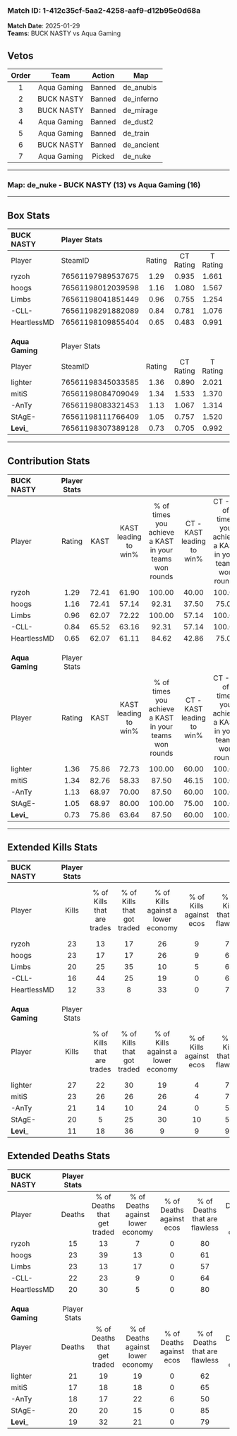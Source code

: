 ### Match ID: 1-412c35cf-5aa2-4258-aaf9-d12b95e0d68a  
**Match Date**: 2025-01-29  
**Teams**: BUCK NASTY vs Aqua Gaming  

## Vetos  

| Order | Team | Action | Map |
| :---: | :--: | :----: | --- |
| 1 | Aqua Gaming | Banned | de_anubis |
| 2 | BUCK NASTY | Banned | de_inferno |
| 3 | BUCK NASTY | Banned | de_mirage |
| 4 | Aqua Gaming | Banned | de_dust2 |
| 5 | Aqua Gaming | Banned | de_train |
| 6 | BUCK NASTY | Banned | de_ancient |
| 7 | Aqua Gaming | Picked | de_nuke |

---  

### **Map**: de_nuke - BUCK NASTY (13) vs Aqua Gaming (16)  
---  

## Box Stats  

| **BUCK NASTY**  | Player Stats      |        |           |          |       |      |       |         |        |      |     |
| :- | :- | :-: | :-: | :-: | :-: | :-: | :-: | :-: | :-: | :-: | :-: |
| Player          | SteamID           | Rating | CT Rating | T Rating | KAST  | ADR  | Kills | Assists | Deaths | K/D  | HS% |
| ryzoh           | 76561197989537675 |  1.29  |   0.935   |  1.661   | 72.41 | 86.9 |  23   |    4    |   15   | 1.53 | 43  |
| hoogs           | 76561198012039598 |  1.16  |   1.080   |  1.567   | 72.41 | 89.5 |  23   |    6    |   23   | 1.00 | 39  |
| Limbs           | 76561198041851449 |  0.96  |   0.755   |  1.254   | 62.07 | 81.1 |  20   |    3    |   23   | 0.87 | 70  |
| -CLL-           | 76561198291882089 |  0.84  |   0.781   |  1.076   | 65.52 | 63.7 |  16   |    7    |   22   | 0.73 | 37  |
| HeartlessMD     | 76561198109855404 |  0.65  |   0.483   |  0.991   | 62.07 | 42.3 |  12   |    4    |   20   | 0.60 | 33  |
|                 |                   |        |           |          |       |      |       |         |        |      |     |
|                 |                   |        |           |          |       |      |       |         |        |      |     |
|                 |                   |        |           |          |       |      |       |         |        |      |     |
| **Aqua Gaming** | Player Stats      |        |           |          |       |      |       |         |        |      |     |
| Player          | SteamID           | Rating | CT Rating | T Rating | KAST  | ADR  | Kills | Assists | Deaths | K/D  | HS% |
| lighter         | 76561198345033585 |  1.36  |   0.890   |  2.021   | 75.86 | 96.9 |  27   |    5    |   21   | 1.29 | 66  |
| mitiS           | 76561198084709049 |  1.34  |   1.533   |  1.370   | 82.76 | 84.9 |  23   |    8    |   17   | 1.35 | 52  |
| -AnTy           | 76561198083321453 |  1.13  |   1.067   |  1.314   | 68.97 | 79.3 |  21   |    5    |   18   | 1.17 | 47  |
| StAgE-          | 76561198111766409 |  1.05  |   0.757   |  1.520   | 68.97 | 73.0 |  20   |    7    |   20   | 1.00 | 35  |
| __Levi___       | 76561198307389128 |  0.73  |   0.705   |  0.992   | 75.86 | 41.7 |  11   |    1    |   19   | 0.58 | 72  |
---  

## Contribution Stats  

| **BUCK NASTY**  | Player Stats |       |                      |                                                        |                           |                                                             |                          |                                                            |
| :- | :-: | :-: | :-: | :-: | :-: | :-: | :-: | :-: |
| Player          |    Rating    | KAST  | KAST leading to win% | % of times you achieve a KAST in your teams won rounds | CT - KAST leading to win% | CT - % of times you achieve a KAST in your teams won rounds | T - KAST leading to win% | T - % of times you achieve a KAST in your teams won rounds |
| ryzoh           |     1.29     | 72.41 |        61.90         |                         100.00                         |           40.00           |                           100.00                            |          81.82           |                           100.00                           |
| hoogs           |     1.16     | 72.41 |        57.14         |                         92.31                          |           37.50           |                            75.00                            |          69.23           |                           100.00                           |
| Limbs           |     0.96     | 62.07 |        72.22         |                         100.00                         |           57.14           |                           100.00                            |          81.82           |                           100.00                           |
| -CLL-           |     0.84     | 65.52 |        63.16         |                         92.31                          |           57.14           |                           100.00                            |          66.67           |                           88.89                            |
| HeartlessMD     |     0.65     | 62.07 |        61.11         |                         84.62                          |           42.86           |                            75.00                            |          72.73           |                           88.89                            |
|                 |              |       |                      |                                                        |                           |                                                             |                          |                                                            |
|                 |              |       |                      |                                                        |                           |                                                             |                          |                                                            |
|                 |              |       |                      |                                                        |                           |                                                             |                          |                                                            |
| **Aqua Gaming** | Player Stats |       |                      |                                                        |                           |                                                             |                          |                                                            |
| Player          |    Rating    | KAST  | KAST leading to win% | % of times you achieve a KAST in your teams won rounds | CT - KAST leading to win% | CT - % of times you achieve a KAST in your teams won rounds | T - KAST leading to win% | T - % of times you achieve a KAST in your teams won rounds |
| lighter         |     1.36     | 75.86 |        72.73         |                         100.00                         |           60.00           |                           100.00                            |          83.33           |                           100.00                           |
| mitiS           |     1.34     | 82.76 |        58.33         |                         87.50                          |           46.15           |                           100.00                            |          72.73           |                           80.00                            |
| -AnTy           |     1.13     | 68.97 |        70.00         |                         87.50                          |           60.00           |                           100.00                            |          80.00           |                           80.00                            |
| StAgE-          |     1.05     | 68.97 |        80.00         |                         100.00                         |           75.00           |                           100.00                            |          83.33           |                           100.00                           |
| __Levi___       |     0.73     | 75.86 |        63.64         |                         87.50                          |           60.00           |                           100.00                            |          66.67           |                           80.00                            |
---  

## Extended Kills Stats  

| **BUCK NASTY**  | Player Stats |                            |                            |                                    |                         |                              |                                 |                                       |                    |           |
| :- | :-: | :-: | :-: | :-: | :-: | :-: | :-: | :-: | :-: | :-: |
| Player          |    Kills     | % of Kills that are trades | % of Kills that got traded | % of Kills against a lower economy | % of Kills against ecos | % of Kills that are flawless | % of Kills that are close duels | % of Kills that are assisted by flash | Pistol Round Kills | AWP Kills |
| ryzoh           |      23      |             13             |             17             |                 26                 |            9            |              78              |                0                |                   0                   |         2          |     0     |
| hoogs           |      23      |             17             |             17             |                 26                 |            9            |              65              |                0                |                   0                   |         3          |     0     |
| Limbs           |      20      |             25             |             35             |                 10                 |            5            |              60              |               10                |                   0                   |         0          |     0     |
| -CLL-           |      16      |             44             |             25             |                 19                 |            0            |              63              |               13                |                   0                   |         0          |     0     |
| HeartlessMD     |      12      |             33             |             8              |                 33                 |            0            |              75              |                0                |                   0                   |         1          |     4     |
|                 |              |                            |                            |                                    |                         |                              |                                 |                                       |                    |           |
|                 |              |                            |                            |                                    |                         |                              |                                 |                                       |                    |           |
|                 |              |                            |                            |                                    |                         |                              |                                 |                                       |                    |           |
| **Aqua Gaming** | Player Stats |                            |                            |                                    |                         |                              |                                 |                                       |                    |           |
| Player          |    Kills     | % of Kills that are trades | % of Kills that got traded | % of Kills against a lower economy | % of Kills against ecos | % of Kills that are flawless | % of Kills that are close duels | % of Kills that are assisted by flash | Pistol Round Kills | AWP Kills |
| lighter         |      27      |             22             |             30             |                 19                 |            4            |              70              |                4                |                   7                   |         4          |     0     |
| mitiS           |      23      |             26             |             26             |                 26                 |            4            |              70              |                9                |                   0                   |         0          |     0     |
| -AnTy           |      21      |             14             |             10             |                 24                 |            0            |              57              |               24                |                   0                   |         1          |     0     |
| StAgE-          |      20      |             5              |             25             |                 30                 |           10            |              55              |                0                |                   0                   |         1          |    10     |
| __Levi___       |      11      |             18             |             36             |                 9                  |            9            |              91              |                0                |                   0                   |         0          |     0     |
## Extended Deaths Stats  

| **BUCK NASTY**  | Player Stats |                             |                                   |                          |                               |                            |                           |               |
| :- | :-: | :-: | :-: | :-: | :-: | :-: | :-: | :-: |
| Player          |    Deaths    | % of Deaths that get traded | % of Deaths against lower economy | % of Deaths against ecos | % of Deaths that are flawless | % of Deaths that are close | % of Deaths while blinded | Deaths to AWP |
| ryzoh           |      15      |             13              |                 7                 |            0             |              80               |             0              |             7             |       1       |
| hoogs           |      23      |             39              |                13                 |            0             |              61               |             13             |             0             |       2       |
| Limbs           |      23      |             13              |                17                 |            0             |              57               |             13             |             0             |       2       |
| -CLL-           |      22      |             23              |                 9                 |            0             |              64               |             9              |             5             |       2       |
| HeartlessMD     |      20      |             30              |                 5                 |            0             |              80               |             0              |             0             |       3       |
|                 |              |                             |                                   |                          |                               |                            |                           |               |
|                 |              |                             |                                   |                          |                               |                            |                           |               |
|                 |              |                             |                                   |                          |                               |                            |                           |               |
| **Aqua Gaming** | Player Stats |                             |                                   |                          |                               |                            |                           |               |
| Player          |    Deaths    | % of Deaths that get traded | % of Deaths against lower economy | % of Deaths against ecos | % of Deaths that are flawless | % of Deaths that are close | % of Deaths while blinded | Deaths to AWP |
| lighter         |      21      |             19              |                19                 |            0             |              62               |             14             |             0             |       2       |
| mitiS           |      17      |             18              |                18                 |            0             |              65               |             0              |             0             |       1       |
| -AnTy           |      18      |             17              |                22                 |            6             |              50               |             0              |             0             |       0       |
| StAgE-          |      20      |             20              |                15                 |            0             |              85               |             0              |             0             |       1       |
| __Levi___       |      19      |             32              |                21                 |            0             |              79               |             5              |             0             |       0       |
